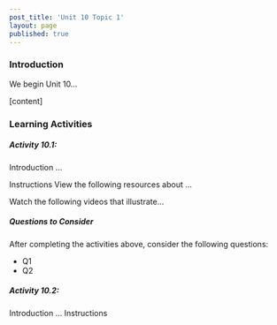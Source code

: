 ```yaml
---
post_title: 'Unit 10 Topic 1'
layout: page
published: true
---
```

### Introduction
We begin Unit 10…

[content]

### Learning Activities
##### Activity 10.1:
Introduction
…

Instructions
View the following resources about …

Watch the following videos that illustrate…

##### Questions to Consider
After completing the activities above, consider the following questions:

* Q1
* Q2

##### Activity 10.2:
Introduction
…
Instructions
